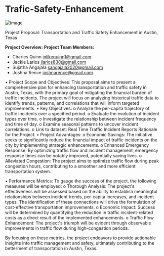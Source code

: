 # Trafic-Safety-Enhancement

![image](https://github.com/CharlesQuinn1/Trafic-Safety-Enhancement/assets/128498023/6872df50-b51c-4d7e-b86f-9a6a37aad3a1)

Project Proposal: Transportation and Traffic Safety Enhancement in Austin, Texas

**Project Overview:**
**Project Team Members:**
-	Charles Quinn inlikequinn1@gmail.com 
-	Jackie Larios jlarios838@gmail.com 
-	Sujatha Angajala sangajala2020@gmail.com 
-	Joshna Rence joshnarence@gmail.com 

•	Project Scope and Objectives:
This proposal aims to present a comprehensive plan for enhancing transportation and traffic safety in Austin, Texas, with the primary goal of mitigating the financial burden of traffic incidents. The project will focus on analyzing historical traffic data to identify trends, patterns, and correlations that will inform targeted improvements.
•	Key Objectives:
o	Analyze the per-capita trajectory of traffic incidents over a specified period.
o	Evaluate the evolution of incident types over time.
o	Investigate the relationship between incident frequency and time of day.
o	Examine seasonal patterns to uncover incident correlations.
o	Link to dataset: Real Time Traffic Incident Reports 
Rationale for the Project:
•	Project Advantages:
o	Economic Savings: The initiative seeks to significantly reduce the financial impact of traffic incidents on the city by implementing strategic enhancements.
o	Enhanced Emergency Response: By optimizing traffic flow and incident management, emergency response times can be notably improved, potentially saving lives.
o	Alleviated Congestion: The project aims to optimize traffic flow during peak congestion hours, contributing to a smoother and more efficient transportation system.

•	Performance Metrics:
To gauge the success of the project, the following measures will be employed:
o	Thorough Analysis: The project's effectiveness will be assessed based on the ability to establish meaningful relationships between incident trends, per-capita increases, and incident types. The identification of these connections will drive the formulation of cost-effective transportation improvements.
o	Economic Impact: Success will be determined by quantifying the reduction in traffic incident-related costs as a direct result of the implemented enhancements.
o	Traffic Flow Enhancement: The project's triumph will be evident through observable improvements in traffic flow during high-congestion periods.

By focusing on these metrics, the project endeavors to provide actionable insights into traffic management and safety, ultimately contributing to the betterment of transportation in Austin, Texas.

